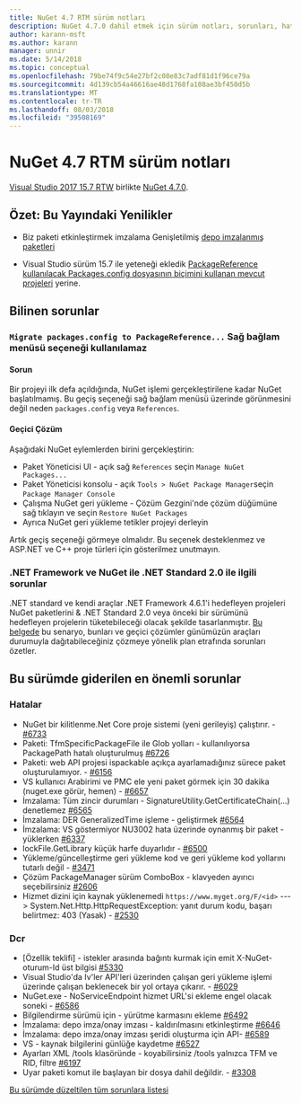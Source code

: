 ```yaml
---
title: NuGet 4.7 RTM sürüm notları
description: NuGet 4.7.0 dahil etmek için sürüm notları, sorunları, hata düzeltmeleri, eklenen özellikler ve dcr bilinir.
author: karann-msft
ms.author: karann
manager: unnir
ms.date: 5/14/2018
ms.topic: conceptual
ms.openlocfilehash: 79be74f9c54e27bf2c08e83c7adf81d1f96ce79a
ms.sourcegitcommit: 4d139cb54a46616ae48d1768fa108ae3bf450d5b
ms.translationtype: MT
ms.contentlocale: tr-TR
ms.lasthandoff: 08/03/2018
ms.locfileid: "39508169"
---
```

# <a name="nuget-47-rtm-release-notes"></a>NuGet 4.7 RTM sürüm notları

[Visual Studio 2017 15.7 RTW](https://www.visualstudio.com/news/releasenotes/vs2017-relnotes) birlikte [NuGet 4.7.0](https://dist.nuget.org/win-x86-commandline/v4.7.0/nuget.exe).

## <a name="summary-whats-new-in-this-release"></a>Özet: Bu Yayındaki Yenilikler

* Biz paketi etkinleştirmek imzalama Genişletilmiş [depo imzalanmış paketleri](https://github.com/NuGet/Home/wiki/Repository-Signatures)

* Visual Studio sürüm 15.7 ile yeteneği ekledik [PackageReference kullanılacak Packages.config dosyasının biçimini kullanan mevcut projeleri](https://docs.microsoft.com/en-us/nuget/reference/migrate-packages-config-to-package-reference) yerine.

## <a name="known-issues"></a>Bilinen sorunlar

### <a name="the-migrate-packagesconfig-to-packagereference-option-is-not-available-in-the-right-click-context-menu"></a>`Migrate packages.config to PackageReference...` Sağ bağlam menüsü seçeneği kullanılamaz

#### <a name="issue"></a>Sorun

Bir projeyi ilk defa açıldığında, NuGet işlemi gerçekleştirilene kadar NuGet başlatılmamış. Bu geçiş seçeneği sağ bağlam menüsü üzerinde görünmesini değil neden `packages.config` veya `References`.

#### <a name="workaround"></a>Geçici Çözüm

Aşağıdaki NuGet eylemlerden birini gerçekleştirin:
* Paket Yöneticisi UI - açık sağ `References` seçin `Manage NuGet Packages...`
* Paket Yöneticisi konsolu - açık `Tools > NuGet Package Manager`seçin `Package Manager Console`
* Çalışma NuGet geri yükleme - Çözüm Gezgini'nde çözüm düğümüne sağ tıklayın ve seçin `Restore NuGet Packages`
* Ayrıca NuGet geri yükleme tetikler projeyi derleyin

Artık geçiş seçeneği görmeye olmalıdır. Bu seçenek desteklenmez ve ASP.NET ve C++ proje türleri için gösterilmez unutmayın.

### <a name="issues-with-net-standard-20-with-net-framework--nuget"></a>.NET Framework ve NuGet ile .NET Standard 2.0 ile ilgili sorunlar

.NET standard ve kendi araçlar .NET Framework 4.6.1'i hedefleyen projeleri NuGet paketlerini & .NET Standard 2.0 veya önceki bir sürümünü hedefleyen projelerin tüketebileceği olacak şekilde tasarlanmıştır. [Bu belgede](https://github.com/dotnet/standard/issues/481) bu senaryo, bunları ve geçici çözümler günümüzün araçları durumuyla dağıtabileceğiniz çözmeye yönelik plan etrafında sorunları özetler.

## <a name="top-issues-fixed-in-this-release"></a>Bu sürümde giderilen en önemli sorunlar

### <a name="bugs"></a>Hatalar

* NuGet bir kilitlenme.Net Core proje sistemi (yeni gerileyiş) çalıştırır. - [#6733](https://github.com/NuGet/Home/issues/6733)
* Paketi: TfmSpecificPackageFile ile Glob yolları - kullanılıyorsa PackagePath hatalı oluşturulmuş [#6726](https://github.com/NuGet/Home/issues/6726)
* Paketi: web API projesi ispackable açıkça ayarlamadığınız sürece paket oluşturulamıyor. - [#6156](https://github.com/NuGet/Home/issues/6156)
* VS kullanıcı Arabirimi ve PMC ele yeni paket görmek için 30 dakika (nuget.exe görür, hemen) - [#6657](https://github.com/NuGet/Home/issues/6657)
* İmzalama: Tüm zincir durumları - SignatureUtility.GetCertificateChain(...) denetlemez [#6565](https://github.com/NuGet/Home/issues/6565)
* İmzalama: DER GeneralizedTime işleme - geliştirmek [#6564](https://github.com/NuGet/Home/issues/6564)
* İmzalama: VS göstermiyor NU3002 hata üzerinde oynanmış bir paket - yüklerken [#6337](https://github.com/NuGet/Home/issues/6337)
* lockFile.GetLibrary küçük harfe duyarlıdır - [#6500](https://github.com/NuGet/Home/issues/6500)
* Yükleme/güncelleştirme geri yükleme kod ve geri yükleme kod yollarını tutarlı değil - [#3471](https://github.com/NuGet/Home/issues/3471)
* Çözüm PackageManager sürüm ComboBox - klavyeden ayırıcı seçebilirsiniz [#2606](https://github.com/NuGet/Home/issues/2606)
* Hizmet dizini için kaynak yüklenemedi `https://www.myget.org/F/<id>` ---> System.Net.Http.HttpRequestException: yanıt durum kodu, başarı belirtmez: 403 (Yasak) - [#2530](https://github.com/NuGet/Home/issues/2530)

### <a name="dcrs"></a>Dcr

* [Özellik teklifi] - istekler arasında bağıntı kurmak için emit X-NuGet-oturum-Id üst bilgisi [#5330](https://github.com/NuGet/Home/issues/5330)
* Visual Studio'da Iv'ler API'leri üzerinden çalışan geri yükleme işlemi üzerinde çalışan beklenecek bir yol ortaya çıkarır. - [#6029](https://github.com/NuGet/Home/issues/6029)
* NuGet.exe - NoServiceEndpoint hizmet URL'si ekleme engel olacak soneki - [#6586](https://github.com/NuGet/Home/issues/6586)
* Bilgilendirme sürümü için - yürütme karmasını ekleme [#6492](https://github.com/NuGet/Home/issues/6492)
* İmzalama: depo imza/onay imzası - kaldırılmasını etkinleştirme [#6646](https://github.com/NuGet/Home/issues/6646)
* İmzalama: depo imza/onay imzası şeridi oluşturma için API- [#6589](https://github.com/NuGet/Home/issues/6589)
* VS - kaynak bilgilerini günlüğe kaydetme [#6527](https://github.com/NuGet/Home/issues/6527)
* Ayarları XML /tools klasöründe - koyabilirsiniz /tools yalnızca TFM ve RID, filtre [#6197](https://github.com/NuGet/Home/issues/6197)
* Uyar paketi komut ile başlayan bir dosya dahil değildir.  - [#3308](https://github.com/NuGet/Home/issues/3308)

[Bu sürümde düzeltilen tüm sorunlara listesi](https://github.com/NuGet/Home/issues?q=is%3Aissue+is%3Aclosed+milestone%3A%224.7")

